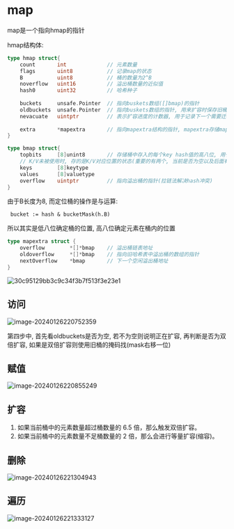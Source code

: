 # map

map是一个指向hmap的指针

hmap结构体:

``` go
type hmap struct{
    count 		int 			// 元素数量
    flags		uint8			// 记录map的状态
    B			uint8			// 桶的数量为2^B
    noverflow	uint16			// 溢出桶数量的近似值
    hash0		uint32			// 哈希种子
    
    buckets		unsafe.Pointer	// 指向buskets数组([]bmap)的指针
    oldbuckets	unsafe.Pointer	// 指向buskets数组的指针, 用来扩容时保存旧桶, 非扩容时为空
    nevacuate	uintptr			// 表示扩容进度的计数器, 用于记录下一个需要迁移的旧桶
    
    extra		*mapextra		// 指向mapextra结构的指针, mapextra存储map中的溢出桶
}
```

``` go
type bmap struct{
    topbits 	[8]unint8		// 存储桶中存入的每个key hash值的高八位, 用于定位在桶中的位置
    // K/V未被使用时, 存的是K/V对应位置的状态(重要的有两个, 当前是否为空以及后面有没有元素)
    keys		[8]keytype		
    values		[8]valuetype
    overflow	uintptr			// 指向溢出桶的指针(拉链法解决hash冲突)
}
```

由于B长度为8, 而定位桶的操作是与运算:

` bucket := hash & bucketMask(h.B)`

所以其实是低八位确定桶的位置, 高八位确定元素在桶内的位置

``` go
type mapextra struct {
	overflow		*[]*bmap	// 溢出桶链表地址
	oldoverflow 	*[]*bmap	// 指向旧哈希表中溢出桶的数组的指针
	nextOverflow 	*bmap		// 下一个空闲溢出桶地址
}
```

![30c95129bb3c9c34f3b7f513f3e23e1](F:\Note\实习冲刺\语言\Go\map.assets\30c95129bb3c9c34f3b7f513f3e23e1.jpg)

## 访问

![image-20240126220752359](F:\Note\实习冲刺\语言\Go\map.assets\image-20240126220752359.png)

第四步中, 首先看oldbuckets是否为空, 若不为空则说明正在扩容, 再判断是否为双倍扩容, 如果是双倍扩容则使用旧桶的掩码找(mask右移一位)

## 赋值

![image-20240126220855249](F:\Note\实习冲刺\语言\Go\map.assets\image-20240126220855249.png)

## 扩容

1. 如果当前桶中的元素数量超过桶数量的 6.5 倍，那么触发双倍扩容。
2. 如果当前桶中的元素数量不足桶数量的 2 倍，那么会进行等量扩容(缩容)。



## 删除

![image-20240126221304943](F:\Note\实习冲刺\语言\Go\map.assets\image-20240126221304943.png)

## 遍历 

![image-20240126221333127](F:\Note\实习冲刺\语言\Go\map.assets\image-20240126221333127.png)
